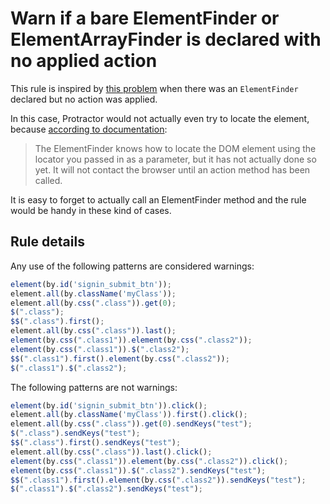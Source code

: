 # Warn if a bare ElementFinder or ElementArrayFinder is declared with no applied action

This rule is inspired by [this problem](https://stackoverflow.com/questions/44841276/e2e-testing-in-protractor-signin) when there was an `ElementFinder` declared but no action was applied.

In this case, Protractor would not actually even try to locate the element, because [according to documentation](http://www.protractortest.org/#/locators#actions):

> The ElementFinder knows how to locate the DOM element using the locator you passed in as a parameter, but it has not actually done so yet. 
> It will not contact the browser until an action method has been called.

It is easy to forget to actually call an ElementFinder method and the rule would be handy in these kind of cases.

## Rule details


Any use of the following patterns are considered warnings:

```js
element(by.id('signin_submit_btn'));
element.all(by.className('myClass'));
element.all(by.css(".class")).get(0);
$(".class");
$$(".class").first();
element.all(by.css(".class")).last();
element(by.css(".class1")).element(by.css(".class2"));
element(by.css(".class1")).$(".class2");
$$(".class1").first().element(by.css(".class2"));
$(".class1").$(".class2");
```

The following patterns are not warnings:

```js
element(by.id('signin_submit_btn')).click();
element.all(by.className('myClass')).first().click();
element.all(by.css(".class")).get(0).sendKeys("test");
$(".class").sendKeys("test");
$$(".class").first().sendKeys("test");
element.all(by.css(".class")).last().click();
element(by.css(".class1")).element(by.css(".class2")).click();
element(by.css(".class1")).$(".class2").sendKeys("test");
$$(".class1").first().element(by.css(".class2")).sendKeys("test");
$(".class1").$(".class2").sendKeys("test");
```
